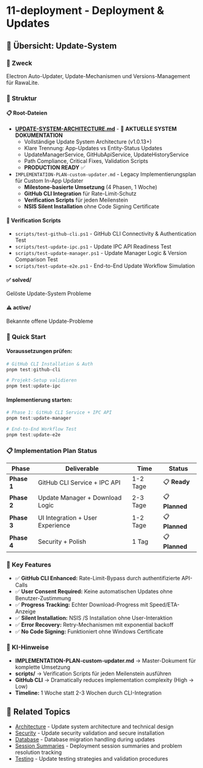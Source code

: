 # 11-deployment - Deployment & Updates

## 🔄 Übersicht: Update-System

### 🎯 Zweck
Electron Auto-Updater, Update-Mechanismen und Versions-Management für RawaLite.

### 📁 Struktur

#### 📋 Root-Dateien
- **[UPDATE-SYSTEM-ARCHITECTURE.md](UPDATE-SYSTEM-ARCHITECTURE.md)** - 🎯 **AKTUELLE SYSTEM DOKUMENTATION**
  - Vollständige Update System Architecture (v1.0.13+)
  - Klare Trennung: App-Updates vs Entity-Status Updates
  - UpdateManagerService, GitHubApiService, UpdateHistoryService
  - Path Compliance, Critical Fixes, Validation Scripts
  - **PRODUCTION READY** ✅
- `IMPLEMENTATION-PLAN-custom-updater.md` - Legacy Implementierungsplan für Custom In-App Updater
  - **Milestone-basierte Umsetzung** (4 Phasen, 1 Woche)
  - **GitHub CLI Integration** für Rate-Limit-Schutz
  - **Verification Scripts** für jeden Meilenstein
  - **NSIS Silent Installation** ohne Code Signing Certificate

#### 🔧 Verification Scripts
- `scripts/test-github-cli.ps1` - GitHub CLI Connectivity & Authentication Test
- `scripts/test-update-ipc.ps1` - Update IPC API Readiness Test  
- `scripts/test-update-manager.ps1` - Update Manager Logic & Version Comparison Test
- `scripts/test-update-e2e.ps1` - End-to-End Update Workflow Simulation

#### ✅ solved/
Gelöste Update-System Probleme

#### ⚠️ active/
Bekannte offene Update-Probleme

### 🚀 Quick Start

#### **Voraussetzungen prüfen:**
```powershell
# GitHub CLI Installation & Auth
pnpm test:github-cli

# Projekt-Setup validieren  
pnpm test:update-ipc
```

#### **Implementierung starten:**
```powershell
# Phase 1: GitHub CLI Service + IPC API
pnpm test:update-manager

# End-to-End Workflow Test
pnpm test:update-e2e
```

### 📋 Implementation Plan Status

| **Phase** | **Deliverable** | **Time** | **Status** |
|---|---|---|---|
| **Phase 1** | GitHub CLI Service + IPC API | 1-2 Tage | 📋 **Ready** |
| **Phase 2** | Update Manager + Download Logic | 2-3 Tage | 📋 **Planned** |
| **Phase 3** | UI Integration + User Experience | 1-2 Tage | 📋 **Planned** |
| **Phase 4** | Security + Polish | 1 Tag | 📋 **Planned** |

### 🎯 Key Features

- ✅ **GitHub CLI Enhanced:** Rate-Limit-Bypass durch authentifizierte API-Calls
- ✅ **User Consent Required:** Keine automatischen Updates ohne Benutzer-Zustimmung  
- ✅ **Progress Tracking:** Echter Download-Progress mit Speed/ETA-Anzeige
- ✅ **Silent Installation:** NSIS /S Installation ohne User-Interaktion
- ✅ **Error Recovery:** Retry-Mechanismen mit exponential backoff
- ✅ **No Code Signing:** Funktioniert ohne Windows Certificate

### 🚀 KI-Hinweise
- **IMPLEMENTATION-PLAN-custom-updater.md** → Master-Dokument für komplette Umsetzung
- **scripts/** → Verification Scripts für jeden Meilenstein ausführen
- **GitHub CLI** → Dramatically reduces implementation complexity (High → Low)
- **Timeline:** 1 Woche statt 2-3 Wochen durch CLI-Integration

## 🔗 **Related Topics**

- [Architecture](../02-architecture/) - Update system architecture and technical design
- [Security](../10-security/) - Update security validation and secure installation
- [Database](../05-database/) - Database migration handling during updates
- [Session Summaries](../15-session-summary/) - Deployment session summaries and problem resolution tracking
- [Testing](../04-testing/) - Update testing strategies and validation procedures